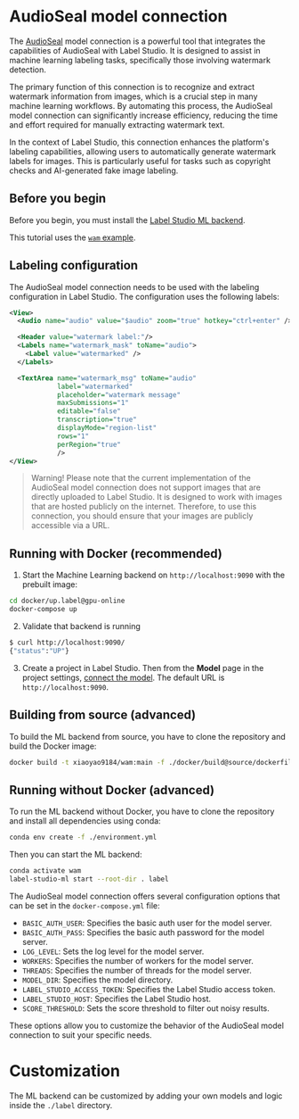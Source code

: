<!--
---
title: Watermark massage from images with AudioSeal
type: guide
tier: all
order: 101
hide_menu: true
hide_frontmatter_title: true
meta_title: AudioSeal model connection for detect watermark in images
meta_description: The AudioSeal model connection integrates the capabilities of AudioSeal with Label Studio to assist in machine learning labeling tasks involving Watermark detect.
categories:
    - Computer Vision
    - AudioSeal
image: "/tutorials/wam.png"
---
-->

# AudioSeal model connection

The [AudioSeal](https://github.com/facebookresearch/audioseal) model connection is a powerful tool that integrates the capabilities of AudioSeal with Label Studio. It is designed to assist in machine learning labeling tasks, specifically those involving watermark detection.

The primary function of this connection is to recognize and extract watermark information from images, which is a crucial step in many machine learning workflows. By automating this process, the AudioSeal model connection can significantly increase efficiency, reducing the time and effort required for manually extracting watermark text.

In the context of Label Studio, this connection enhances the platform's labeling capabilities, allowing users to automatically generate watermark labels for images. This is particularly useful for tasks such as copyright checks and AI-generated fake image labeling.

## Before you begin

Before you begin, you must install the [Label Studio ML backend](https://github.com/HumanSignal/label-studio-ml-backend?tab=readme-ov-file#quickstart).

This tutorial uses the [`wam` example](https://github.com/xiaoyao9184/docker-wam/tree/main/label).

## Labeling configuration

The AudioSeal model connection needs to be used with the labeling configuration in Label Studio. The configuration uses the following labels:

```xml
<View>
  <Audio name="audio" value="$audio" zoom="true" hotkey="ctrl+enter" />

  <Header value="watermark label:"/>
  <Labels name="watermark_mask" toName="audio">
    <Label value="watermarked" />
  </Labels>

  <TextArea name="watermark_msg" toName="audio"
            label="watermarked"
            placeholder="watermark message"
            maxSubmissions="1"
            editable="false"
            transcription="true"
            displayMode="region-list"
            rows="1"
            perRegion="true"
            />
</View>
```


> Warning! Please note that the current implementation of the AudioSeal model connection does not support images that are directly uploaded to Label Studio. It is designed to work with images that are hosted publicly on the internet. Therefore, to use this connection, you should ensure that your images are publicly accessible via a URL.


## Running with Docker (recommended)

1. Start the Machine Learning backend on `http://localhost:9090` with the prebuilt image:

```bash
cd docker/up.label@gpu-online
docker-compose up
```

2. Validate that backend is running

```bash
$ curl http://localhost:9090/
{"status":"UP"}
```

3. Create a project in Label Studio. Then from the **Model** page in the project settings, [connect the model](https://labelstud.io/guide/ml#Connect-the-model-to-Label-Studio). The default URL is `http://localhost:9090`.


## Building from source (advanced)

To build the ML backend from source, you have to clone the repository and build the Docker image:

```bash
docker build -t xiaoyao9184/wam:main -f ./docker/build@source/dockerfile .
```

## Running without Docker (advanced)

To run the ML backend without Docker, you have to clone the repository and install all dependencies using conda:

```bash
conda env create -f ./environment.yml
```

Then you can start the ML backend:

```bash
conda activate wam
label-studio-ml start --root-dir . label
```

The AudioSeal model connection offers several configuration options that can be set in the `docker-compose.yml` file:

- `BASIC_AUTH_USER`: Specifies the basic auth user for the model server.
- `BASIC_AUTH_PASS`: Specifies the basic auth password for the model server.
- `LOG_LEVEL`: Sets the log level for the model server.
- `WORKERS`: Specifies the number of workers for the model server.
- `THREADS`: Specifies the number of threads for the model server.
- `MODEL_DIR`: Specifies the model directory.
- `LABEL_STUDIO_ACCESS_TOKEN`: Specifies the Label Studio access token.
- `LABEL_STUDIO_HOST`: Specifies the Label Studio host.
- `SCORE_THRESHOLD`: Sets the score threshold to filter out noisy results.

These options allow you to customize the behavior of the AudioSeal model connection to suit your specific needs.

# Customization

The ML backend can be customized by adding your own models and logic inside the `./label` directory. 